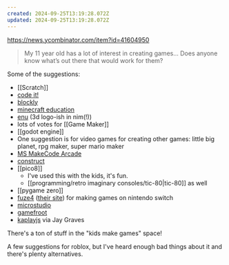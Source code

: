```yaml
---
created: 2024-09-25T13:19:28.072Z
updated: 2024-09-25T13:19:28.072Z
---
```

https://news.ycombinator.com/item?id=41604950

> My 11 year old has a lot of interest in creating games... Does anyone know what’s out there that would work for them?

Some of the suggestions:

- [[Scratch]]
- [code it!](https://app.code-it-studio.de/course/step/4/44)
- [blockly](https://developers.google.com/blockly)
- [minecraft education](https://education.minecraft.net/en-us)
- [enu](https://getenu.com/) (3d logo-ish in nim(!))
- lots of votes for [[Game Maker]]
- [[godot engine]]
- One suggestion is for video games for creating other games: little big planet, rpg maker, super mario maker
- [MS MakeCode Arcade](https://arcade.makecode.com/)
- [construct](https://editor.construct.net/)
- [[pico8]]
	- I've used this with the kids, it's fun.
	- [[programming/retro imaginary consoles/tic-80|tic-80]] as well
- [[pygame zero]]
- [fuze4](https://www.nintendo.com/us/store/products/fuze4-nintendo-switch-switch/) ([their site](https://www.fuze.co.uk/about-fuze4-nintendo-switch.html)) for making games on nintendo switch
- [microstudio](https://microstudio.dev/)
- [gamefroot](https://make.gamefroot.com/)
- [kaplayjs](https://kaplayjs.com/) via Jay Graves

There's a ton of stuff in the "kids make games" space!

A few suggestions for roblox, but I've heard enough bad things about it and there's plenty alternatives.